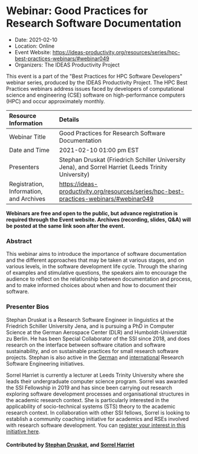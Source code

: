 # Webinar: Good Practices for Research Software Documentation

- Date: 2021-02-10
- Location: Online
- Event Website: https://ideas-productivity.org/resources/series/hpc-best-practices-webinars/#webinar049
- Organizers: The IDEAS Productivity Project
			   
This event is a part of the "Best Practices for HPC Software
Developers" webinar series, produced by the IDEAS Productivity
Project. The HPC Best Practices webinars address issues faced by
developers of computational science and engineering (CSE) software on
high-performance computers (HPC) and occur approximately monthly.

Resource Information | Details
:--- | :---			   
Webinar Title | Good Practices for Research Software Documentation
Date and Time | 2021-02-10 01:00 pm EST
Presenters | Stephan Druskat (Friedrich Schiller University Jena),  and Sorrel Harriet (Leeds Trinity University)
Registration, Information, and Archives | 	<https://ideas-productivity.org/resources/series/hpc-best-practices-webinars/#webinar049>	   

**Webinars are free and open to the public, but advance registration is required through the Event website. Archives (recording, slides, Q&A) will be posted at the same link soon after the event.**

### Abstract
<p>This webinar aims to introduce the importance of software documentation and the different approaches that may be taken at various stages, and on various levels, in the software development life cycle. Through the sharing of examples and stimulative questions, the speakers aim to encourage the audience to reflect on the relationship between documentation and process, and to make informed choices about when and how to document their software.</p>



### Presenter Bios
<p>Stephan Druskat is a Research Software Engineer in linguistics at the Friedrich Schiller University Jena, and is pursuing a PhD in Computer Science at the German Aerospace Center (DLR) and Humboldt-Universität zu Berlin. He has been Special Collaborator of the SSI since 2018, and does research on the interface between software citation and software sustainability, and on sustainable practices for small research software projects. Stephan is also active in the <a href="https://de-rse.org">German</a> and <a href="https://researchsoftware.org">international</a> Research Software Engineering initiatives.</p>
<p>Sorrel Harriet is currently a lecturer at Leeds Trinity University where she leads their undergraduate computer science program. Sorrel was awarded the SSI Fellowship in 2019 and has since been carrying out research exploring software development processes and organisational structures in the academic research context. She is particularly interested in the applicability of socio-technical systems (STS) theory to the academic research context. In collaboration with other SSI fellows, Sorrel is looking to establish a community coaching initiative for academics and RSEs involved with research software development. You can <a href="https://forms.office.com/Pages/ResponsePage.aspx?id=uiBM36hkUkOz-UeIGrvAmlbAVDsohcxEoBBM2Ae5LbdUMUZDOEdNNTBYTURSVzI0T0ozSVFONjJTQy4u">register your interest in this initiative here</a>.</p>

    

#### Contributed by [Stephan Druskat](https://github.com/sdruskat "Stephan Druskat GitHub profile"),  and [Sorrel Harriet](https://github.com/sharriet "Sorrel Harriet GitHub profile")

<!---
Publish: yes
Categories: skills
Topics: online learning
Level: 2
Prerequisites: default
Aggregate: none
--->
